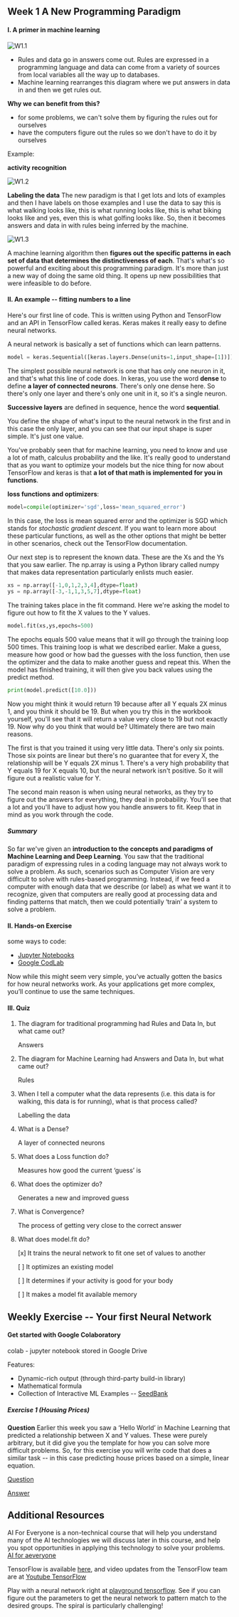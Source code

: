 ## Week 1 A New Programming Paradigm

#### I. A primer in machine learning

![W1.1](https://raw.githubusercontent.com/JiaRuiShao/TensorFlow/master/1-Introduction%20to%20Tensorflow%20for%20AI%2C%20ML%20and%20DL/images/W1.1.PNG?raw=true "W1.1")

+ Rules and data go in answers come out. Rules are expressed in a programming language and data can come from a variety of sources from local variables all the way up to databases. 
+ Machine learning rearranges this diagram where we put answers in data in and then we get rules out.

**Why we can benefit from this?**

- for some problems, we can't solve them by figuring the rules out for ourselves
- have the computers figure out the rules so we don't have to do it by ourselves

Example:

__activity recognition__

![W1.2](https://github.com/JiaRuiShao/TensorFlow/blob/master/1-Introduction%20to%20Tensorflow%20for%20AI,%20ML%20and%20DL/images/W1.2%20activity%20recognition.PNG?raw=true "W1.2")

__Labeling the data__
The new paradigm is that I get lots and lots of examples and then I have labels on those examples and I use the data to say this is what walking looks like, this is what running looks like, this is what biking looks like and yes, even this is what golfing looks like. So, then it becomes answers and data in with rules being inferred by the machine.

![W1.3](https://raw.githubusercontent.com/JiaRuiShao/TensorFlow/master/1-Introduction%20to%20Tensorflow%20for%20AI%2C%20ML%20and%20DL/images/W1.3.PNG)

A machine learning algorithm then __figures out the specific patterns in each set of data that determines the distinctiveness of each__. That's what's so powerful and exciting about this programming paradigm. It's more than just a new way of doing the same old thing. It opens up new possibilities that were infeasible to do before. 

#### II. An example -- fitting numbers to a line

Here's our first line of code. This is written using Python and TensorFlow and an API in TensorFlow called keras. Keras makes it really easy to define neural networks. 

A neural network is basically a set of functions which can learn patterns.

```python
model = keras.Sequential([keras.layers.Dense(units=1,input_shape=[1])])
```

The simplest possible neural network is one that has only one neuron in it, and that's what this line of code does. In keras, you use the word __dense__ to define __a layer of connected neurons__. There's only one dense here. So there's only one layer and there's only one unit in it, so it's a single neuron. 

__Successive layers__ are defined in sequence, hence the word __sequential__.

You define the shape of what's input to the neural network in the first and in this case the only layer, and you can see that our input shape is super simple. It's just one value. 

You've probably seen that for machine learning, you need to know and use a lot of math, calculus probability and the like. It's really good to understand that as you want to optimize your models but the nice thing for now about TensorFlow and keras is that __a lot of that math is implemented for you in functions__.

**loss functions and optimizers**:

```python
model=compile(optimizer='sgd',loss='mean_squared_error')
 ```

In this case, the loss is mean squared error and the optimizer is SGD which stands for _stochastic gradient descent_. If you want to learn more about these particular functions, as well as the other options that might be better in other scenarios, check out the TensorFlow documentation. 

Our next step is to represent the known data. These are the Xs and the Ys that you saw earlier. The np.array is using a Python library called numpy that makes data representation particularly enlists much easier. 

```python
xs = np.array([-1,0,1,2,3,4],dtype=float)
ys = np.array([-3,-1,1,3,5,7],dtype=float)
 ```

The training takes place in the fit command. Here we're asking the model to figure out how to fit the X values to the Y values. 

```python
model.fit(xs,ys,epochs=500)
 ```

The epochs equals 500 value means that it will go through the training loop 500 times. This training loop is what we described earlier. Make a guess, measure how good or how bad the guesses with the loss function, then use the optimizer and the data to make another guess and repeat this. When the model has finished training, it will then give you back values using the predict method.

```python
print(model.predict([10.0]))
 ```

Now you might think it would return 19 because after all Y equals 2X minus 1, and you think it should be 19. But when you try this in the workbook yourself, you'll see that it will return a value very close to 19 but not exactly 19. Now why do you think that would be? Ultimately there are two main reasons. 

The first is that you trained it using very little data. There's only six points. Those six points are linear but there's no guarantee that for every X, the relationship will be Y equals 2X minus 1. There's a very high probability that Y equals 19 for X equals 10, but the neural network isn't positive. So it will figure out a realistic value for Y. 

The second main reason is when using neural networks, as they try to figure out the answers for everything, they deal in probability. You'll see that a lot and you'll have to adjust how you handle answers to fit. Keep that in mind as you work through the code. 


##### Summary

So far we've given an __introduction to the concepts and paradigms of Machine Learning and Deep Learning__. You saw that the traditional paradigm of expressing rules in a coding language may not always work to solve a problem. As such, scenarios such as Computer Vision are very difficult to solve with rules-based programming. Instead, if we feed a computer with enough data that we describe (or label) as what we want it to recognize, given that computers are really good at processing data and finding patterns that match, then we could potentially ‘train’ a system to solve a problem.

#### II. Hands-on Exercise

some ways to code:

-  [Jupyter Notebooks](https://colab.research.google.com/github/lmoroney/dlaicourse/blob/master/Course%201%20-%20Part%202%20-%20Lesson%202%20-%20Notebook.ipynb  "Google Colaboratory in the browser")
- [Google CodLab](https://colab.research.google.com/github/lmoroney/dlaicourse/blob/master/Course%201%20-%20Part%202%20-%20Lesson%202%20-%20Notebook.ipynb)

Now while this might seem very simple, you’ve actually gotten the basics for how neural networks work. As your applications get more complex, you’ll continue to use the same techniques. 

#### III. Quiz

1. The diagram for traditional programming had Rules and Data In, but what came out?
	
	Answers

2. The diagram for Machine Learning had Answers and Data In, but what came out?
	
	Rules

3. When I tell a computer what the data represents (i.e. this data is for walking, this data is for running), what is that process called?
	
	Labelling the data

4. What is a Dense?
	
	A layer of connected neurons

5. What does a Loss function do?
	
	Measures how good the current ‘guess’ is

6. What does the optimizer do?
	
	Generates a new and improved guess

7. What is Convergence?

	The process of getting very close to the correct 		answer

8. What does model.fit do?

	[x] It trains the neural network to fit one set of values to another

	[ ] It optimizes an existing model

	[ ] It determines if your activity is good for your body

	[ ] It makes a model fit available memory


## Weekly Exercise -- Your first Neural Network

#### Get started with Google Colaboratory

colab - jupyter notebook stored in Google Drive

Features:

- Dynamic-rich output (through third-party build-in library)
- Mathematical formula
- Collection of Interactive ML Examples -- [SeedBank](https://research.google.com/seedbank/)

##### Exercise 1 (Housing Prices)

**Question**
Earlier this week you saw a ‘Hello World’ in Machine Learning that predicted a relationship between X and Y values. These were purely arbitrary, but it did give you the template for how you can solve more difficult problems. So, for this exercise you will write code that does a similar task -- in this case predicting house prices based on a simple, linear equation.

[Question](https://colab.research.google.com/drive/19tj2SWfGeAUzNHxt7zz12tLReRqKz6Ae)

[Answer](https://colab.research.google.com/github/lmoroney/dlaicourse/blob/master/Exercises/Exercise%201%20-%20House%20Prices/Exercise_1_House_Prices_Answer.ipynb#scrollTo=PUNO2E6SeURH)


## Additional Resources

AI For Everyone is a non-technical course that will help you understand many of the AI technologies we will discuss later in this course, and help you spot opportunities in applying this technology to solve your problems. 
[AI for aeveryone](https://www.deeplearning.ai/ai-for-everyone/)

TensorFlow is available [here](https://www.tensorflow.org/), and video updates from the TensorFlow team are at [Youtube TensorFlow](youtube.com/tensorflow)

Play with a neural network right at [playground tensorflow](http://playground.tensorflow.org/). See if you can figure out the parameters to get the neural network to pattern match to the desired groups. The spiral is particularly challenging!




